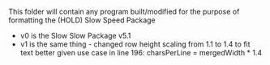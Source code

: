 This folder will contain any program built/modified for the purpose of formatting the (HOLD) Slow Speed Package
 - v0 is the Slow Slow Package v5.1
 - v1 is the same thing - changed row height scaling from 1.1 to 1.4 to fit text better given use case in line 196:
    charsPerLine = mergedWidth * 1.4
